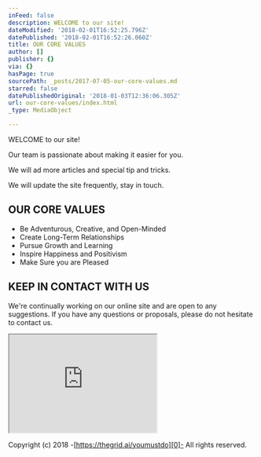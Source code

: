 ```yaml
---
inFeed: false
description: WELCOME to our site!
dateModified: '2018-02-01T16:52:25.796Z'
datePublished: '2018-02-01T16:52:26.060Z'
title: OUR CORE VALUES
author: []
publisher: {}
via: {}
hasPage: true
sourcePath: _posts/2017-07-05-our-core-values.md
starred: false
datePublishedOriginal: '2018-01-03T12:36:06.305Z'
url: our-core-values/index.html
_type: MediaObject

---
```

WELCOME to our site!

Our team is passionate about making it easier for you.

We will ad more articles and special tip and tricks.

We will update the site frequently, stay in touch.

## OUR CORE VALUES

* Be Adventurous, Creative, and Open-Minded
* Create Long-Term Relationships
* Pursue Growth and Learning
* Inspire Happiness and Positivism
* Make Sure you are Pleased

## KEEP IN CONTACT WITH US

We're continually working on our online site and are open to any suggestions. If you have any questions or proposals, please do not hesitate to contact us.

<iframe src="https://the-grid.github.io/ed-userhtml/?g=eJxlzDEOwiAUANDdU3z_3tIGS6op9QJuDo6G0m_BUlEgcn0bN-P2ptcpMIFuEk1KzwNjOecyzS9nNJXaL0w7q-eibbjgDS_qmvNW7OtjtKO08a4QkgoTJYnXwanHjP2ms8sEMeifUmWX_Nvo72kXNdHfiZDtmIzEnWgRDNnJrK2oEJRbcSaCZAguPrgRbj7AiWLcIgw-jBQkVsj6jqn-A4JEQTE" height="200" style=""></iframe>

Copyright (c) 2018 -[https://thegrid.ai/youmustdo][0]- All rights reserved.

[0]: https://thegrid.ai/youmustdo